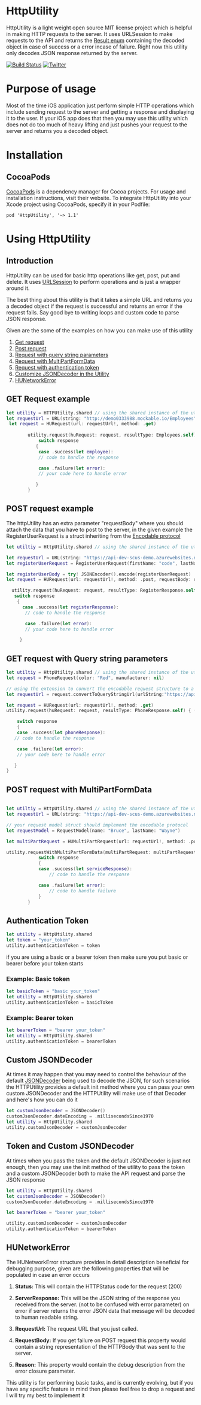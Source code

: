 # HttpUtility

HttpUtility is a light weight open source MIT license project which is helpful in making HTTP requests to the server. It uses URLSession to make requests to the API and returns the [Result enum](https://developer.apple.com/documentation/swift/result) containing the decoded object in case of success or a error incase of failure. Right now this utility only decodes JSON response returned by the server.

[![Build Status](https://travis-ci.com/codecat15/HttpUtility.svg?branch=master)](https://travis-ci.com/codecat15/HttpUtility) [![Twitter](https://img.shields.io/badge/twitter-@codecat15-blue.svg?style=flat)](https://twitter.com/codecat15)

# Purpose of usage

Most of the time iOS application just perform simple HTTP operations which include sending request to the server and getting a response and displaying it to the user. If your iOS app does that then you may use this utility which does not do too much of heavy lifting and just pushes your request to the server and returns you a decoded object.

# Installation

## CocoaPods

[CocoaPods](https://cocoapods.org/) is a dependency manager for Cocoa projects. For usage and installation instructions, visit their website. To integrate HttpUtility into your Xcode project using CocoaPods, specify it in your Podfile:

```
pod 'HttpUtility', '~> 1.1'
```

# Using HttpUtility

## Introduction

HttpUtility can be used for basic http operations like get, post, put and delete. It uses [URLSession](https://developer.apple.com/documentation/foundation/urlsession) to perform operations and is just a wrapper around it.

The best thing about this utility is that it takes a simple URL and returns you a decoded object if the request is successful and returns an error if the request fails. Say good bye to writing loops and custom code to parse JSON response.

Given are the some of the examples on how you can make use of this utility

1. [Get request](https://github.com/codecat15/HttpUtility#get-request-example)
2. [Post request](https://github.com/codecat15/HttpUtility#post-request-example)
3. [Request with query string parameters](https://github.com/codecat15/HttpUtility#get-request-with-query-string-parameters)
4. [Request with MultiPartFormData](https://github.com/codecat15/HttpUtility#post-request-with-multipartformdata)
5. [Request with authentication token](https://github.com/codecat15/HttpUtility#authentication-token)
6. [Customize JSONDecoder in the Utility](https://github.com/codecat15/HttpUtility#token-and-custom-jsondecoder)
7. [HUNetworkError](https://github.com/codecat15/HttpUtility/tree/multipart-form-data-format#hunetworkerror)

## GET Request example

```swift
let utility = HTTPUtility.shared // using the shared instance of the utility to make the API call 
let requestUrl = URL(string: "http://demo0333988.mockable.io/Employees")
 let request = HURequest(url: requestUrl!, method: .get)
        
        utility.request(huRequest: request, resultType: Employees.self) { (response) in
            switch response
           {
            case .success(let employee):
            // code to handle the response

            case .failure(let error):
            // your code here to handle error

           }
        }
```

## POST request example

The httpUtility has an extra parameter "requestBody" where you should attach the data that you have to post to the server, in the given example the RegisterUserRequest is a struct inheriting from the [Encodable protocol](https://developer.apple.com/documentation/swift/encodable)

```swift
let utiltiy = HttpUtility.shared // using the shared instance of the utility to make the API call

let requestUrl = URL(string: "https://api-dev-scus-demo.azurewebsites.net/api/User/RegisterUser")
let registerUserRequest = RegisterUserRequest(firstName: "code", lastName: "cat15", email: "codecat15@gmail.com", password: "1234")

let registerUserBody = try! JSONEncoder().encode(registerUserRequest)
let request = HURequest(url: requestUrl!, method: .post, requestBody: registerUserBody)

  utility.request(huRequest: request, resultType: RegisterResponse.self) { (response) in
   switch response
    {
      case .success(let registerResponse):
       // code to handle the response

       case .failure(let error):
       // your code here to handle error

     }
```

## GET request with Query string parameters

```swift
let utiltiy = HttpUtility.shared // using the shared instance of the utility to make the API call
let request = PhoneRequest(color: "Red", manufacturer: nil)

// using the extension to convert the encodable request structure to a query string url
let requestUrl = request.convertToQueryStringUrl(urlString:"https://api-dev-scus-demo.azurewebsites.net/api/Product/GetSmartPhone")

let request = HURequest(url: requestUrl!, method: .get)
utility.request(huRequest: request, resultType: PhoneResponse.self) { (response) in

    switch response
    {
    case .success(let phoneResponse):
   // code to handle the response

    case .failure(let error):
    // your code here to handle error

   }
}
```

## POST request with MultiPartFormData

```swift

let utiltiy = HttpUtility.shared // using the shared instance of the utility to make the API call
let requestUrl = URL(string: "https://api-dev-scus-demo.azurewebsites.net/TestMultiPart")

// your request model struct should implement the encodable protocol
let requestModel = RequestModel(name: "Bruce", lastName: "Wayne")

let multiPartRequest = HUMultiPartRequest(url: requestUrl!, method: .post, request: requestModel)

utility.requestWithMultiPartFormData(multiPartRequest: multiPartRequest, responseType: TestMultiPartResponse.self) { (response) in
            switch response
            {
            case .success(let serviceResponse):
                // code to handle the response

            case .failure(let error):
                // code to handle failure
            }
        }
```

## Authentication Token

```swift
let utility = HttpUtility.shared
let token = "your_token"
utility.authenticationToken = token
```

if you are using a basic or a bearer token then make sure you put basic or bearer before your token starts

### Example: Basic token

```swift
let basicToken = "basic your_token"
let utility = HttpUtility.shared
utility.authenticationToken = basicToken
```

### Example: Bearer token

```swift
let bearerToken = "bearer your_token"
let utility = HttpUtility.shared
utility.authenticationToken = bearerToken
```

## Custom JSONDecoder

At times it may happen that you may need to control the behaviour of the default [JSONDecoder](https://developer.apple.com/documentation/foundation/jsondecoder) being used to decode the JSON, for such scenarios the HTTPUtility provides a default init method where you can pass your own custom JSONDecoder and the HTTPUtility will make use of that Decoder and here's how you can do it

```swift
let customJsonDecoder = JSONDecoder()
customJsonDecoder.dateEncoding = .millisecondsSince1970
let utility = HttpUtility.shared
utility.customJsonDecoder = customJsonDecoder
```

## Token and Custom JSONDecoder

At times when you pass the token and the default JSONDecoder is just not enough, then you may use the init method of the utility to pass the token and a custom JSONDecoder both to make the API request and parse the JSON response

```swift
let utility = HttpUtility.shared
let customJsonDecoder = JSONDecoder()
customJsonDecoder.dateEncoding = .millisecondsSince1970

let bearerToken = "bearer your_token"

utility.customJsonDecoder = customJsonDecoder
utility.authenticationToken = bearerToken

```

## HUNetworkError

The HUNetworkError structure provides in detail description beneficial for debugging purpose, given are the following properties that will be populated in case an error occurs

1. **Status:** This will contain the HTTPStatus code for the request (200)

2. **ServerResponse:** This will be the JSON string of the response you received from the server. (not to be confused with error parameter) on error if server returns the error JSON data that message will be decoded to human readable string.

3. **RequestUrl:** The request URL that you just called.

4. **RequestBody:** If you get failure on POST request this property would contain a string representation of the HTTPBody that was sent to the server.

5. **Reason:** This property would contain the debug description from the error closure parameter.

This utility is for performing basic tasks, and is currently evolving, but if you have any specific feature in mind then please feel free to drop a request and I will try my best to implement it
